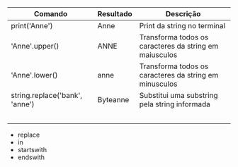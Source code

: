 |Comando|Resultado|Descrição|
|---|---|---|
|print('Anne')|Anne|Print da string no terminal|
|'Anne'.upper()|ANNE|Transforma todos os caracteres da string em maiusculos|
|'Anne'.lower()|anne|Transforma todos os caracteres da string em minusculos|
|string.replace('bank', 'anne')|Byteanne|Substitui uma substring pela string informada|
||||
||||
||||
||||
||||

* replace
* in
* startswith
* endswith